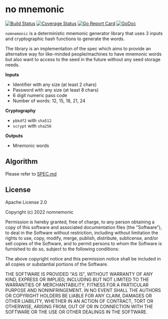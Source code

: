 # no mnemonic

[![Build Status](https://travis-ci.com/nomnemonic/nomnemonic.svg?branch=main)](https://travis-ci.com/github/nomnemonic/nomnemonic)
[![Coverage Status](https://coveralls.io/repos/github/nomnemonic/nomnemonic/badge.svg?branch=main)](https://coveralls.io/github/nomnemonic/nomnemonic?branch=main)
[![Go Report Card](https://goreportcard.com/badge/github.com/nomnemonic/nomnemonic)](https://goreportcard.com/report/github.com/nomnemonic/nomnemonic)
[![GoDoc](https://godoc.org/github.com/nomnemonic/nomnemonic?status.svg)](https://godoc.org/github.com/nomnemonic/nomnemonic)

`nomnemonic` is a deterministic mnemonic generator library that uses 3 inputs and cryptographic hash functions to generate the words.

The library is an implementation of the spec which aims to provide an alternative way for like-minded people/machines to have mnemonic words but also want to access to the seed in the future without any seed storage needs.

**Inputs**

* Identifier with any size (at least 2 chars)
* Password with any size (at least 8 chars)
* 6 digit numeric pass code
* Number of words: 12, 15, 18, 21, 24

**Cryptography**

* `pbkdf2` with `sha512`
* `scrypt` with `sha256`

**Outputs**

* Mnemonic words

## Algorithm

Please refer to [SPEC.md](./SPEC.md)

## License

Apache License 2.0

Copyright (c) 2022 nomnemonic

Permission is hereby granted, free of charge, to any person obtaining a copy of this software and associated documentation files (the "Software"), to deal in the Software without restriction, including without limitation the rights to use, copy, modify, merge, publish, distribute, sublicense, and/or sell copies of the Software, and to permit persons to whom the Software is furnished to do so, subject to the following conditions:

The above copyright notice and this permission notice shall be included in all copies or substantial portions of the Software.

THE SOFTWARE IS PROVIDED "AS IS", WITHOUT WARRANTY OF ANY KIND, EXPRESS OR IMPLIED, INCLUDING BUT NOT LIMITED TO THE WARRANTIES OF MERCHANTABILITY, FITNESS FOR A PARTICULAR PURPOSE AND NONINFRINGEMENT. IN NO EVENT SHALL THE AUTHORS OR COPYRIGHT HOLDERS BE LIABLE FOR ANY CLAIM, DAMAGES OR OTHER LIABILITY, WHETHER IN AN ACTION OF CONTRACT, TORT OR OTHERWISE, ARISING FROM, OUT OF OR IN CONNECTION WITH THE SOFTWARE OR THE USE OR OTHER DEALINGS IN THE SOFTWARE.
